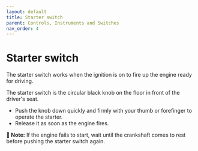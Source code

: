 ```yaml
---
layout: default
title: Starter switch
parent: Controls, Instruments and Switches
nav_order: 4
---
```


# Starter switch

The starter switch works when the ignition is on to fire up the engine ready for driving.

The starter switch is the circular black knob on the floor in front of the driver's seat.
- Push the knob down quickly and firmly with your thumb or forefinger to operate the starter.
- Release it as soon as the engine fires.

**📝 Note:** If the engine fails to start, wait until the crankshaft comes to rest before pushing the starter switch
again.
